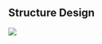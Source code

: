 ## Structure Design
<img src="https://refactoring.guru/images/patterns/diagrams/factory-method/structure.png">